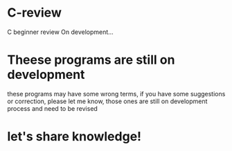 # C-review
C beginner review
On development...
# Theese programs are still on development
these programs may have some wrong terms, if you have some suggestions or correction, please let me know,
those ones are still on development process and need to be revised
 
 # let's share knowledge!
